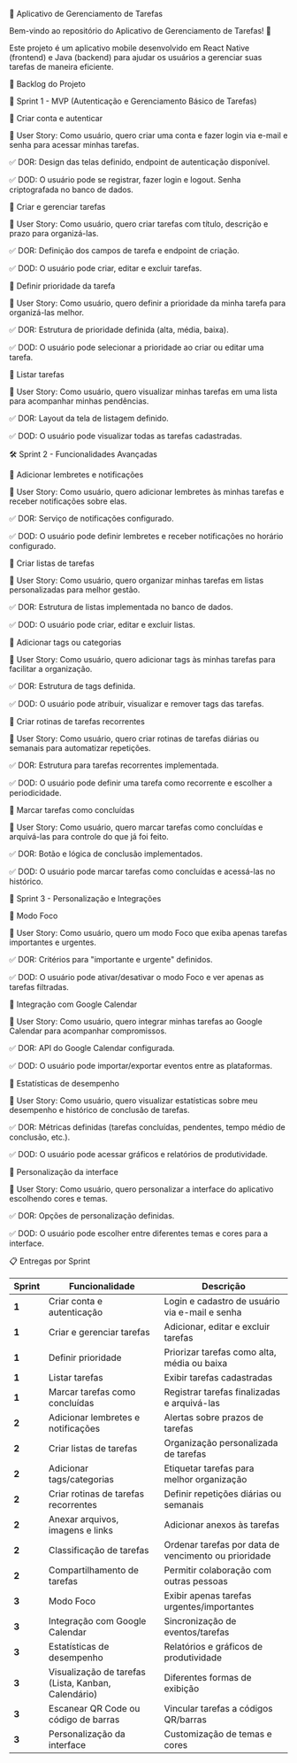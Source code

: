 📌 Aplicativo de Gerenciamento de Tarefas

Bem-vindo ao repositório do Aplicativo de Gerenciamento de Tarefas! 🚀

Este projeto é um aplicativo mobile desenvolvido em React Native (frontend) e Java (backend) para ajudar os usuários a gerenciar suas tarefas de maneira eficiente.

📅 Backlog do Projeto

🎯 Sprint 1 - MVP (Autenticação e Gerenciamento Básico de Tarefas)

🔹 Criar conta e autenticar

📌 User Story: Como usuário, quero criar uma conta e fazer login via e-mail e senha para acessar minhas tarefas.

✅ DOR: Design das telas definido, endpoint de autenticação disponível.

✅ DOD: O usuário pode se registrar, fazer login e logout. Senha criptografada no banco de dados.

🔹 Criar e gerenciar tarefas

📌 User Story: Como usuário, quero criar tarefas com título, descrição e prazo para organizá-las.

✅ DOR: Definição dos campos de tarefa e endpoint de criação.

✅ DOD: O usuário pode criar, editar e excluir tarefas.

🔹 Definir prioridade da tarefa

📌 User Story: Como usuário, quero definir a prioridade da minha tarefa para organizá-las melhor.

✅ DOR: Estrutura de prioridade definida (alta, média, baixa).

✅ DOD: O usuário pode selecionar a prioridade ao criar ou editar uma tarefa.

🔹 Listar tarefas

📌 User Story: Como usuário, quero visualizar minhas tarefas em uma lista para acompanhar minhas pendências.

✅ DOR: Layout da tela de listagem definido.

✅ DOD: O usuário pode visualizar todas as tarefas cadastradas.

🛠 Sprint 2 - Funcionalidades Avançadas

🔹 Adicionar lembretes e notificações

📌 User Story: Como usuário, quero adicionar lembretes às minhas tarefas e receber notificações sobre elas.

✅ DOR: Serviço de notificações configurado.

✅ DOD: O usuário pode definir lembretes e receber notificações no horário configurado.

🔹 Criar listas de tarefas

📌 User Story: Como usuário, quero organizar minhas tarefas em listas personalizadas para melhor gestão.

✅ DOR: Estrutura de listas implementada no banco de dados.

✅ DOD: O usuário pode criar, editar e excluir listas.

🔹 Adicionar tags ou categorias

📌 User Story: Como usuário, quero adicionar tags às minhas tarefas para facilitar a organização.

✅ DOR: Estrutura de tags definida.

✅ DOD: O usuário pode atribuir, visualizar e remover tags das tarefas.

🔹 Criar rotinas de tarefas recorrentes

📌 User Story: Como usuário, quero criar rotinas de tarefas diárias ou semanais para automatizar repetições.

✅ DOR: Estrutura para tarefas recorrentes implementada.

✅ DOD: O usuário pode definir uma tarefa como recorrente e escolher a periodicidade.

🔹 Marcar tarefas como concluídas

📌 User Story: Como usuário, quero marcar tarefas como concluídas e arquivá-las para controle do que já foi feito.

✅ DOR: Botão e lógica de conclusão implementados.

✅ DOD: O usuário pode marcar tarefas como concluídas e acessá-las no histórico.

🌟 Sprint 3 - Personalização e Integrações

🔹 Modo Foco

📌 User Story: Como usuário, quero um modo Foco que exiba apenas tarefas importantes e urgentes.

✅ DOR: Critérios para "importante e urgente" definidos.

✅ DOD: O usuário pode ativar/desativar o modo Foco e ver apenas as tarefas filtradas.

🔹 Integração com Google Calendar

📌 User Story: Como usuário, quero integrar minhas tarefas ao Google Calendar para acompanhar compromissos.

✅ DOR: API do Google Calendar configurada.

✅ DOD: O usuário pode importar/exportar eventos entre as plataformas.

🔹 Estatísticas de desempenho

📌 User Story: Como usuário, quero visualizar estatísticas sobre meu desempenho e histórico de conclusão de tarefas.

✅ DOR: Métricas definidas (tarefas concluídas, pendentes, tempo médio de conclusão, etc.).

✅ DOD: O usuário pode acessar gráficos e relatórios de produtividade.

🔹 Personalização da interface

📌 User Story: Como usuário, quero personalizar a interface do aplicativo escolhendo cores e temas.

✅ DOR: Opções de personalização definidas.

✅ DOD: O usuário pode escolher entre diferentes temas e cores para a interface.

📋 Entregas por Sprint

| Sprint  | Funcionalidade                                  | Descrição |
|---------|-----------------------------------------------|------------|
| **1**  | Criar conta e autenticação                   | Login e cadastro de usuário via e-mail e senha |
| **1**  | Criar e gerenciar tarefas                    | Adicionar, editar e excluir tarefas |
| **1**  | Definir prioridade                           | Priorizar tarefas como alta, média ou baixa |
| **1**  | Listar tarefas                               | Exibir tarefas cadastradas |
| **1**  | Marcar tarefas como concluídas              | Registrar tarefas finalizadas e arquivá-las |
| **2**  | Adicionar lembretes e notificações          | Alertas sobre prazos de tarefas |
| **2**  | Criar listas de tarefas                     | Organização personalizada de tarefas |
| **2**  | Adicionar tags/categorias                   | Etiquetar tarefas para melhor organização |
| **2**  | Criar rotinas de tarefas recorrentes        | Definir repetições diárias ou semanais |
| **2**  | Anexar arquivos, imagens e links           | Adicionar anexos às tarefas |
| **2**  | Classificação de tarefas                   | Ordenar tarefas por data de vencimento ou prioridade |
| **2**  | Compartilhamento de tarefas                | Permitir colaboração com outras pessoas |
| **3**  | Modo Foco                                   | Exibir apenas tarefas urgentes/importantes |
| **3**  | Integração com Google Calendar             | Sincronização de eventos/tarefas |
| **3**  | Estatísticas de desempenho                 | Relatórios e gráficos de produtividade |
| **3**  | Visualização de tarefas (Lista, Kanban, Calendário) | Diferentes formas de exibição |
| **3**  | Escanear QR Code ou código de barras       | Vincular tarefas a códigos QR/barras |
| **3**  | Personalização da interface                | Customização de temas e cores |



